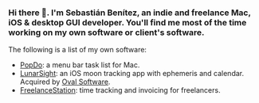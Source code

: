### Hi there 👋. I'm Sebastián Benítez, an indie and freelance Mac, iOS & desktop GUI developer. You'll find me most of the time working on my own software or client's software.

The following is a list of my own software:
- [PopDo](https://ds9soft.com/popdo/): a menu bar task list for Mac.
- [LunarSight](https://ds9soft.com/lunarsight/): an iOS moon tracking app with ephemeris and calendar. Acquired by [Oval Software](https://oval.fi/).
- [FreelanceStation](https://ds9soft.com/freelancestation/): time tracking and invoicing for freelancers.

<!--
**sbenitezb/sbenitezb** is a ✨ _special_ ✨ repository because its `README.md` (this file) appears on your GitHub profile.

Here are some ideas to get you started:

- 🔭 I’m currently working on ...
- 🌱 I’m currently learning ...
- 👯 I’m looking to collaborate on ...
- 🤔 I’m looking for help with ...
- 💬 Ask me about ...
- 📫 How to reach me: ...
- 😄 Pronouns: ...
- ⚡ Fun fact: ...
-->
